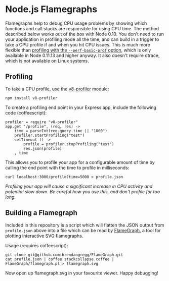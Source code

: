 Node.js Flamegraphs
===================

Flamegraphs help to debug CPU usage problems by showing which functions and call stacks are responsible for using CPU time. The method described below
works out of the box with Node 0.10. You don't need to run your application in profiling mode all the time, and can build in a trigger to take a CPU profile
if and when you hit CPU issues. This is much more flexible than [profiling with the `--perf-basic-prof` option](http://www.brendangregg.com/blog/2014-09-17/node-flame-graphs-on-linux.html), which is only available in Node 0.11.13 and higher anyway. It also doesn't require dtrace, which is not available on Linux systems.

Profiling
---------

To take a CPU profile, use the [v8-profiler](https://github.com/node-inspector/v8-profiler) module:

```
npm install v8-profiler
```

To create a profiling end point in your Express app, include the following code (coffeescript):

```
profiler = require "v8-profiler"
app.get "/profile", (req, res) ->
	time = parseInt(req.query.time || "1000")
	profiler.startProfiling("test")
	setTimeout () ->
		profile = profiler.stopProfiling("test")
		res.json(profile)
	, time
```

This allows you to profile your app for a configurable amount of time by calling the end point with the time to profile in milliseconds:

```
curl localhost:3000/profile?time=5000 > profile.json
```

*Profiling your app will cause a significant increase in CPU activity and potential slow down. Be careful how you use this, and don't profile for too long.*

Building a Flamegraph
---------------------

Included in this repository is a script which will flatten the JSON output from `profile.json` above into a file which can be read by [FlameGraph](https://github.com/brendangregg/FlameGraph), a tool for plotting interactive SVG flamegraphs.

Usage (requires coffeescript):

```
git clone git@github.com:brendangregg/FlameGraph.git
cat profile.json | coffee stackcollapse.coffee | FlameGraph/flamegraph.pl > flamegraph.svg
```

Now open up flamegraph.svg in your favourite viewer. Happy debugging!